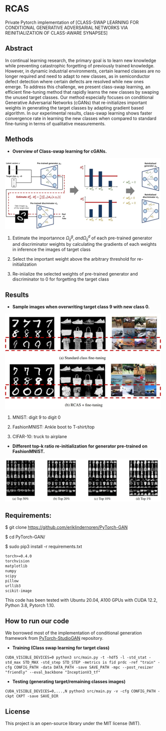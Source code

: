 # RCAS
Private Pytorch implementation of [CLASS-SWAP LEARNING FOR CONDITIONAL GENERATIVE ADVERSARIAL NETWORKS VIA REINITIALIZATION OF CLASS-AWARE SYNAPSES]


## Abstract
In continual learning research, the primary goal is to learn new knowledge while preventing catastrophic forgetting of previously trained knowledge. However, in dynamic industrial environments, certain learned classes are no longer required and need to adapt to new classes, as in semiconductor defect detection where certain defects are resolved while new ones emerge. To address this challenge, we present class-swap learning, an efficient fine-tuning method that rapidly learns the new classes by swaping the unused target classes.
Our method especially focuses on conditional Generative Adversarial Networks (cGANs) that re-initializes important weights in generating the target classes by adapting gradient based algorithm. In our experimental results, class-swap learning shows faster convergence rate in learning the new classes when compared to standard fine-tuning in terms of qualitative measurements.

## Methods
- **Overview of Class-swap learning for cGANs.**
<img src=https://github.com/mshdjren/RCAS/blob/master/figures/main_figure.jpg>

 1) Estimate the importannce $\Omega_{ij}^{g}, and \Omega_{ij}^{d}$ of each pre-trained generator and discriminator weights by calculating the gradients of each weights in inference the images of target class

 2) Select the important weight above the arbitrary threshold for re-initialization
  
 3) Re-iniialize the selected weights of pre-trained generator and discriminator to 0 for forgetting the target class

## Results
- **Sample images when overwriting target class 9 with new class 0.**
<img src=https://github.com/mshdjren/RCAS/blob/master/figures/figure_sample.jpg>

  1) MNIST: digit 9 to digit 0

  2) FashionMNIST: Ankle boot to T-shirt/top

  3) CIFAR-10: truck to airplane

- **Different top-k ratio re-initialization for generator pre-trained on FashionMNIST.**
<img src=https://github.com/mshdjren/RCAS/blob/master/figures/figure_top_ratio.jpg>

## Requirements:
$ git clone https://github.com/eriklindernoren/PyTorch-GAN

$ cd PyTorch-GAN/

$ sudo pip3 install -r requirements.txt

````
torch>=0.4.0
torchvision
matplotlib
numpy
scipy
pillow
urllib3
scikit-image
````
This code has been tested with Ubuntu 20.04, A100 GPUs with CUDA 12.2, Python 3.8, Pytorch 1.10.

## How to run our code
We borrowed most of the implementation of conditional generation framework from [PyTorch-StudioGAN](https://github.com/POSTECH-CVLab/PyTorch-StudioGAN) repository.

- **Training (Class swap learning for target class)**
````
CUDA_VISIBLE_DEVICES=0 python3 src/main.py -t -hdf5 -l -std_stat -std_max STD_MAX -std_step STD_STEP -metrics is fid prdc -ref "train" -cfg CONFIG_PATH -data DATA_PATH -save SAVE_PATH -mpc --post_resizer "friendly" --eval_backbone "InceptionV3_tf"
````

- **Testing (generating target/remaining classes images)**
````
CUDA_VISIBLE_DEVICES=0,...,N python3 src/main.py -v -cfg CONFIG_PATH -ckpt CKPT -save SAVE_DIR
````

## License
This project is an open-source library under the MIT license (MIT). 
